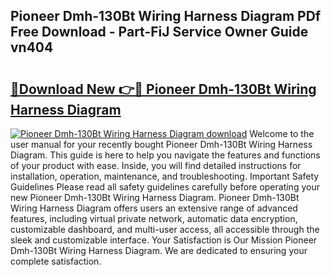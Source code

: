 ## Pioneer Dmh-130Bt Wiring Harness Diagram PDf Free Download - Part-FiJ Service Owner Guide vn404

# <h2><a href="http://dfmyntn.blite.top/?on=Pioneer+Dmh-130Bt+Wiring+Harness+Diagram">🔗Download New 👉🔴 Pioneer Dmh-130Bt Wiring Harness Diagram</a></h2>

[![Pioneer Dmh-130Bt Wiring Harness Diagram download](https://i.imgur.com/lujVjoI.png)](http://dfmyntn.blite.top/?on=Pioneer+Dmh-130Bt+Wiring+Harness+Diagram)
Welcome to the user manual for your recently bought Pioneer Dmh-130Bt Wiring Harness Diagram. This guide is here to help you navigate the features and functions of your product with ease. Inside, you will find detailed instructions for installation, operation, maintenance, and troubleshooting. Important Safety Guidelines Please read all safety guidelines carefully before operating your new Pioneer Dmh-130Bt Wiring Harness Diagram. Pioneer Dmh-130Bt Wiring Harness Diagram offers users an extensive range of advanced features, including virtual private network, automatic data encryption, customizable dashboard, and multi-user access, all accessible through the sleek and customizable interface. Your Satisfaction is Our Mission Pioneer Dmh-130Bt Wiring Harness Diagram. We are dedicated to ensuring your complete satisfaction.
